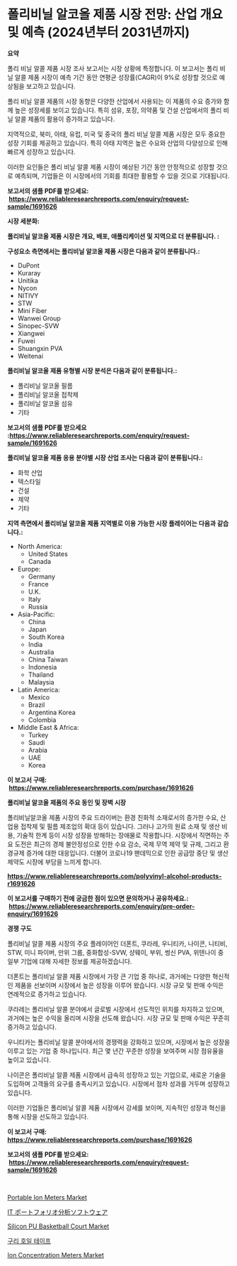 <p><h1>폴리비닐 알코올 제품 시장 전망: 산업 개요 및 예측 (2024년부터 2031년까지)</h1></p><p><strong>요약</strong></p>
<p><p>폴리 비닐 알콜 제품 시장 조사 보고서는 시장 상황에 특정합니다. 이 보고서는 폴리 비닐 알콜 제품 시장이 예측 기간 동안 연평균 성장률(CAGR)이 9%로 성장할 것으로 예상됨을 보고하고 있습니다.</p><p>폴리 비닐 알콜 제품의 시장 동향은 다양한 산업에서 사용되는 이 제품의 수요 증가와 함께 높은 성장세를 보이고 있습니다. 특히 섬유, 포장, 의약품 및 건설 산업에서의 폴리 비닐 알콜 제품의 활용이 증가하고 있습니다.</p><p>지역적으로, 북미, 아태, 유럽, 미국 및 중국의 폴리 비닐 알콜 제품 시장은 모두 중요한 성장 기회를 제공하고 있습니다. 특히 아태 지역은 높은 수요와 산업의 다양성으로 인해 빠르게 성장하고 있습니다.</p><p>이러한 요인들은 폴리 비닐 알콜 제품 시장이 예상된 기간 동안 안정적으로 성장할 것으로 예측되며, 기업들은 이 시장에서의 기회를 최대한 활용할 수 있을 것으로 기대됩니다.</p></p>
<p><strong>보고서의 샘플 PDF를 받으세요: &nbsp;<a href="https://www.reliableresearchreports.com/enquiry/request-sample/1691626">https://www.reliableresearchreports.com/enquiry/request-sample/1691626</a></strong></p>
<p><strong>시장 세분화:</strong></p>
<p><strong> 폴리비닐 알코올 제품 시장은 개요, 배포, 애플리케이션 및 지역으로 더 분류됩니다. :</strong></p>
<p><strong>구성요소 측면에서는 폴리비닐 알코올 제품 시장은 다음과 같이 분류됩니다.:</strong></p>
<p><ul><li>DuPont</li><li>Kuraray</li><li>Unitika</li><li>Nycon</li><li>NITIVY</li><li>STW</li><li>Mini Fiber</li><li>Wanwei Group</li><li>Sinopec-SVW</li><li>Xiangwei</li><li>Fuwei</li><li>Shuangxin PVA</li><li>Weitenai</li></ul></p>
<p><strong> 폴리비닐 알코올 제품 유형별 시장 분석은 다음과 같이 분류됩니다.:</strong></p>
<p><ul><li>폴리비닐 알코올 필름</li><li>폴리비닐 알코올 접착제</li><li>폴리비닐 알코올 섬유</li><li>기타</li></ul></p>
<p><strong>보고서의 샘플 PDF를 받으세요 :<a href="https://www.reliableresearchreports.com/enquiry/request-sample/1691626">https://www.reliableresearchreports.com/enquiry/request-sample/1691626</a></strong></p>
<p><strong> 폴리비닐 알코올 제품 응용 분야별 시장 산업 조사는 다음과 같이 분류됩니다.:</strong></p>
<p><ul><li>화학 산업</li><li>텍스타일</li><li>건설</li><li>제약</li><li>기타</li></ul></p>
<p><strong>지역 측면에서 폴리비닐 알코올 제품 지역별로 이용 가능한 시장 플레이어는 다음과 같습니다.:</strong></p>
<p><ul>
    <li>
        North America:
        <ul>
            <li>United States</li>
            <li>Canada</li>
        </ul>
    </li>
    <li>
        Europe:
        <ul>
            <li>Germany</li>
            <li>France</li>
            <li>U.K.</li>
            <li>Italy</li>
            <li>Russia</li>
        </ul>
    </li>
    <li>
        Asia-Pacific:
        <ul>
            <li>China</li>
            <li>Japan</li>
            <li>South Korea</li>
            <li>India</li>
            <li>Australia</li>
            <li>China Taiwan</li>
            <li>Indonesia</li>
            <li>Thailand</li>
            <li>Malaysia</li>
        </ul>
    </li>
    <li>
        Latin America:
        <ul>
            <li>Mexico</li>
            <li>Brazil</li>
            <li>Argentina Korea</li>
            <li>Colombia</li>
        </ul>
    </li>
    <li>
        Middle East & Africa:
        <ul>
            <li>Turkey</li>
            <li>Saudi</li>
            <li>Arabia</li>
            <li>UAE</li>
            <li>Korea</li>
        </ul>
    </li>
    </ul></p>
<p><strong>이 보고서 구매: &nbsp;<a href="https://www.reliableresearchreports.com/purchase/1691626">https://www.reliableresearchreports.com/purchase/1691626</a></strong></p>
<p><strong>폴리비닐 알코올 제품의 주요 동인 및 장벽 시장</strong></p>
<p><p>폴리비닐알코올 제품 시장의 주요 드라이버는 환경 친화적 소재로서의 증가한 수요, 산업용 접착제 및 필름 제조업의 확대 등이 있습니다. 그러나 고가의 원료 소재 및 생산 비용, 기술적 한계 등이 시장 성장을 방해하는 장애물로 작용합니다. 시장에서 직면하는 주요 도전은 최근의 경제 불안정성으로 인한 수요 감소, 국제 무역 제약 및 규제, 그리고 환경규제 증가에 대한 대응입니다. 더불어 코로나19 팬데믹으로 인한 공급망 중단 및 생산 제약도 시장에 부담을 느끼게 합니다.</p></p>
<p><strong><a href="https://www.reliableresearchreports.com/polyvinyl-alcohol-products-r1691626">https://www.reliableresearchreports.com/polyvinyl-alcohol-products-r1691626</a></strong></p>
<p><strong>이 보고서를 구매하기 전에 궁금한 점이 있으면 문의하거나 공유하세요.: &nbsp;<a href="https://www.reliableresearchreports.com/enquiry/pre-order-enquiry/1691626">https://www.reliableresearchreports.com/enquiry/pre-order-enquiry/1691626</a></strong></p>
<p><strong>경쟁 구도</strong></p>
<p><p>폴리비닐 알콜 제품 시장의 주요 플레이어인 더폰트, 쿠라레, 우니티카, 나이콘, 니티비, STW, 미니 파이버, 만위 그룹, 중화합성-SVW, 샹웨이, 부위, 썽신 PVA, 위텐나이 중 일부 기업에 대해 자세한 정보를 제공하겠습니다.</p><p>더폰트는 폴리비닐 알콜 제품 시장에서 가장 큰 기업 중 하나로, 과거에는 다양한 혁신적인 제품을 선보이며 시장에서 높은 성장을 이루어 왔습니다. 시장 규모 및 판매 수익은 연례적으로 증가하고 있습니다.</p><p>쿠라레는 폴리비닐 알콜 분야에서 글로벌 시장에서 선도적인 위치를 차지하고 있으며, 과거에는 높은 수익을 올리며 시장을 선도해 왔습니다. 시장 규모 및 판매 수익은 꾸준히 증가하고 있습니다.</p><p>우니티카는 폴리비닐 알콜 분야에서의 경쟁력을 강화하고 있으며, 시장에서 높은 성장을 이루고 있는 기업 중 하나입니다. 최근 몇 년간 꾸준한 성장을 보여주며 시장 점유율을 높이고 있습니다.</p><p>나이콘은 폴리비닐 알콜 제품 시장에서 급속히 성장하고 있는 기업으로, 새로운 기술을 도입하며 고객들의 요구를 충족시키고 있습니다. 시장에서 점차 성과를 거두며 성장하고 있습니다.</p><p>이러한 기업들은 폴리비닐 알콜 제품 시장에서 강세를 보이며, 지속적인 성장과 혁신을 통해 시장을 선도하고 있습니다.</p></p>
<p><strong>이 보고서 구매: &nbsp; <a href="https://www.reliableresearchreports.com/purchase/1691626">https://www.reliableresearchreports.com/purchase/1691626</a></strong></p>
<p><strong>보고서의 샘플 PDF를 받으세요: &nbsp;<a href="https://www.reliableresearchreports.com/enquiry/request-sample/1691626">https://www.reliableresearchreports.com/enquiry/request-sample/1691626</a></strong><strong></strong></p>
<p>&nbsp;</p>
<p><p><a href="https://github.com/markusgodoy/Market-Research-Report-List-3/blob/main/portable-ion-meters-market.md">Portable Ion Meters Market</a></p><p><a href="https://github.com/sghwr779811674/Market-Research-Report-List-1/blob/main/982329645182.md">IT ポートフォリオ分析ソフトウェア</a></p><p><a href="https://cute-banjo-8ca.notion.site/Silicon-PU-Basketball-Court-Market-Comprehensive-Assessment-by-Type-Application-and-Geography-7fb6bf7a338c478ba6bd51de11808e8f">Silicon PU Basketball Court Market</a></p><p><a href="https://github.com/rcabello548/Market-Research-Report-List-1/blob/main/525385641374.md">구리 호일 테이프</a></p><p><a href="https://github.com/luckyshygirl/Market-Research-Report-List-4/blob/main/ion-concentration-meters-market.md">Ion Concentration Meters Market</a></p></p>